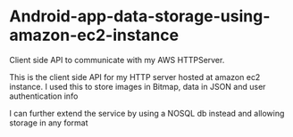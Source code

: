 # Android-app-data-storage-using-amazon-ec2-instance
Client side API to communicate with my AWS HTTPServer. 


This is the client side API for my HTTP server hosted at amazon ec2 instance. I used this to store images in Bitmap, data in JSON
and user authentication info

I can further extend the service by using a NOSQL db instead and allowing storage in any format
